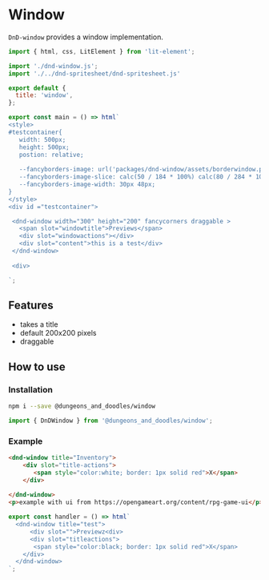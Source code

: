 [//]: # 'AUTO INSERT HEADER PREPUBLISH'

# Window

`DnD-window` provides a window implementation.

```js script
import { html, css, LitElement } from 'lit-element';

import './dnd-window.js';
import './../dnd-spritesheet/dnd-spritesheet.js'

export default {
  title: 'window',
};
```

```js preview-story
export const main = () => html`
<style>
#testcontainer{
   width: 500px;
   height: 500px;
   postion: relative;
   
   --fancyborders-image: url('packages/dnd-window/assets/borderwindow.png');
   --fancyborders-image-slice: calc(50 / 184 * 100%) calc(80 / 284 * 100%) fill;
   --fancyborders-image-width: 30px 48px;
}
</style>
<div id ="testcontainer">

 <dnd-window width="300" height="200" fancycorners draggable >
   <span slot="windowtitle">Previews</span>
   <div slot="windowactions"></div>
   <div slot="content">this is a test</div>
 </dnd-window>
 
 <div>

`;
```

## Features

- takes a title
- default 200x200 pixels
- draggable

## How to use

### Installation

```bash
npm i --save @dungeons_and_doodles/window
```

```js
import { DnDWindow } from '@dungeons_and_doodles/window';
```

### Example

```html
<dnd-window title="Inventory">
    <div slot="title-actions">
       <span style="color:white; border: 1px solid red">X</span> 
    </div>
    
</dnd-window>
<p>example with ui from https://opengameart.org/content/rpg-game-ui</p>
```



```js preview-story
export const handler = () => html`
  <dnd-window title="test">
      <div slot="">Previewz<div>
      <div slot="titleactions">
       <span style="color:black; border: 1px solid red">X</span> 
    </div>
  </dnd-window>
`;
```
